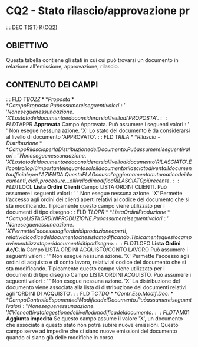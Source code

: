 # CQ2 - Stato rilascio/approvazione pr
 :  : DEC T(ST) K(CQ2)
## OBIETTIVO
Questa tabella contiene gli stati in cui cui può trovarsi un documento in relazione all'emissione, approvazione, rilascio.
## CONTENUTO DEI CAMPI
 :  : FLD T$BOZZ **Proposta**
Campo Proposta. Può assumere i seguenti valori : 
' '  Non esegue nessuna azione.
'X'  Lo stato del documento è da considerarsi al livello di 'PROPOSTA'.
 :  : FLD T$APPR **Approvata**
Campo Approvata. Può assumere i seguenti valori : 
' '  Non esegue nessuna azione.
'X'  Lo stato del documento è da considerarsi al livello di documento 'APPROVATO'.
 :  : FLD T$RILA **Rilascio-Distribuzione**
Campo Rilascio per la Distribuzione del Documento. Può assumere i seguenti valori : 
' '  Non esegue nessuna azione.
'X'  Lo stato del documento è da considerarsi al livello di documento 'RILASCIATO'.
È il controllo più importante in quanto solo il documento rilasciato diventa il documento ufficiale per l'AZIENDA.
Questo FLAG causa l'aggiornamento automatico dei documenti, cicli, procedure... al livello di modifica RILASCIATO più recente.
 :  : FLD T$LOCL **Lista Ordini Clienti**
Campo LISTA ORDINI CLIENTI. Può assumere i seguenti valori : 
' '  Non esegue nessuna azione.
'X'  Permette l'accesso agli ordini dei clienti aperti relativi al codice del documento che si stà modificando.
Tipicamente questo campo viene utilizzato per i documenti di tipo disegno
 :  : FLD T$LOPR **Lista Ordini Produzione**
Campo LISTA ORDINI PRODUZIONE. Può assumere i seguenti valori : 
' '  Non esegue nessuna azione.
'X'  Permette l'accesso agli ordini di produzione aperti, relativi al codice del documento che si sta modificando.
Tipicamente questo campo viene utilizzato per i documenti di tipo disegno.
 :  : FLD T$LOFO **Lista Ordini Ac/C.la**
Campo LISTA ORDINI ACQUISTO/CONTO LAVORO Può assumere i seguenti valori : 
' '  Non esegue nessuna azione.
'X'  Permette l'accesso agli ordini di acquisto e di conto lavoro, relativi al codice del documento che si sta modificando. Tipicamente questo campo viene utilizzato per i documenti di tipo disegno
Campo LISTA ORDINI ACQUISTO. Può assumere i seguenti valori : 
' '  Non esegue nessuna azione.
'X'  La distribuzione del documento viene associata alla lista di distribuzione dei documenti relativi agli 'ORDINI DI ACQUISTO'.
 :  : FLD T$CTDO **Contr.Esp.Modif.Doc.**
Campo Controllo Esponente di Modifica del Documento. Può assumere i seguenti valori : 
' '  Non esegue nessuna azione.
'X'  Viene attivata la gestione del livello di modifica del documento.
 :  : FLD T$AM01 **Aggiunta impedita**
Se questo campo assume il valore 'X', un documento che associato a questo stato non potrà subire nuove emissioni.
Questo campo serve ad impedire che ci siano nuove emissioni del documento quando ci siano già delle modifiche in corso.
